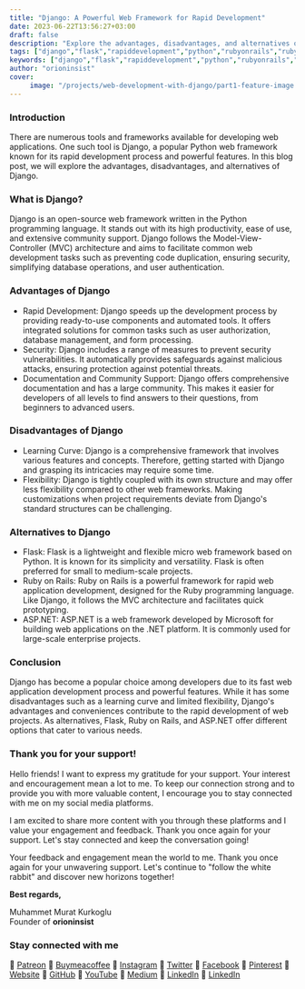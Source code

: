```yaml
---
title: "Django: A Powerful Web Framework for Rapid Development"
date: 2023-06-22T13:56:27+03:00
draft: false
description: "Explore the advantages, disadvantages, and alternatives of Django, a powerful web framework for rapid development."
tags: ["django","flask","rapiddevelopment","python","rubyonrails","ruby","aspnet"]
keywords: ["django","flask","rapiddevelopment","python","rubyonrails","ruby","aspnet"]
author: "orioninsist"
cover: 
     image: "/projects/web-development-with-django/part1-feature-image.png"
---
```


### Introduction
There are numerous tools and frameworks available for developing web applications. One such tool is Django, a popular Python web framework known for its rapid development process and powerful features. In this blog post, we will explore the advantages, disadvantages, and alternatives of Django.

### What is Django?
Django is an open-source web framework written in the Python programming language. It stands out with its high productivity, ease of use, and extensive community support. Django follows the Model-View-Controller (MVC) architecture and aims to facilitate common web development tasks such as preventing code duplication, ensuring security, simplifying database operations, and user authentication.

### Advantages of Django
* Rapid Development: Django speeds up the development process by providing ready-to-use components and automated tools. It offers integrated solutions for common tasks such as user authorization, database management, and form processing.
* Security: Django includes a range of measures to prevent security vulnerabilities. It automatically provides safeguards against malicious attacks, ensuring protection against potential threats.
* Documentation and Community Support: Django offers comprehensive documentation and has a large community. This makes it easier for developers of all levels to find answers to their questions, from beginners to advanced users.
### Disadvantages of Django
* Learning Curve: Django is a comprehensive framework that involves various features and concepts. Therefore, getting started with Django and grasping its intricacies may require some time.
* Flexibility: Django is tightly coupled with its own structure and may offer less flexibility compared to other web frameworks. Making customizations when project requirements deviate from Django's standard structures can be challenging.
### Alternatives to Django
* Flask: Flask is a lightweight and flexible micro web framework based on Python. It is known for its simplicity and versatility. Flask is often preferred for small to medium-scale projects.
* Ruby on Rails: Ruby on Rails is a powerful framework for rapid web application development, designed for the Ruby programming language. Like Django, it follows the MVC architecture and facilitates quick prototyping.
* ASP.NET: ASP.NET is a web framework developed by Microsoft for building web applications on the .NET platform. It is commonly used for large-scale enterprise projects.
### Conclusion
Django has become a popular choice among developers due to its fast web application development process and powerful features. While it has some disadvantages such as a learning curve and limited flexibility, Django's advantages and conveniences contribute to the rapid development of web projects. As alternatives, Flask, Ruby on Rails, and ASP.NET offer different options that cater to various needs.

### Thank you for your support! 

Hello friends! I want to express my gratitude for your support. Your interest and encouragement mean a lot to me. To keep our connection strong and to provide you with more valuable content, I encourage you to stay connected with me on my social media platforms.

I am excited to share more content with you through these platforms and I value your engagement and feedback. Thank you once again for your support. Let's stay connected and keep the conversation going!

Your feedback and engagement mean the world to me. Thank you once again for your unwavering support.
Let's continue to "follow the white rabbit" and discover new horizons together!

**Best regards,**

Muhammet Murat Kurkoglu\
Founder of **orioninsist**

### Stay connected with me

🔗 [Patreon](https://www.patreon.com/orioninsist)
🔗 [Buymeacoffee](https://www.buymeacoffee.com/orioninsist)
🔗 [Instagram](https://www.instagram.com/insistorion/)
🔗 [Twitter](https://twitter.com/InsistOrion/)
🔗 [Facebook](https://www.facebook.com/insistorion)
🔗 [Pinterest](https://www.pinterest.com/orioninsist/)
🔗 [Website](https://orioninsist.org/)
🔗 [GitHub](https://github.com/orioninsist)
🔗 [YouTube](https://www.youtube.com/@orioninsist-official/)
🔗 [Medium](https://orioninsist.dev/)
🔗 [LinkedIn](https://www.linkedin.com/in/muhammet-murat-kurkoglu/)
🔗 [LinkedIn](https://www.linkedin.com/company/orioninsist/)


